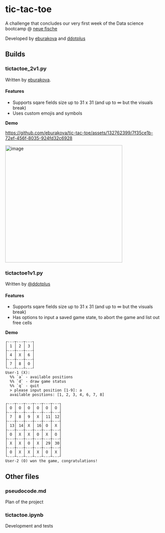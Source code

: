 # tic-tac-toe
A challenge that concludes our very first week of the Data science bootcamp @ [neue fische](https://github.com/neuefische)

Developed by [eburakova](https://github.com/eburakova) and [ddotplus](https://github.com/ddotplus)

## Builds

### tictactoe_2v1.py
Written by [eburakova](https://github.com/eburakova).
#### Features
* Supports sqare fields size up to 31 x 31 (and up to ∞ but the visuals break)
* Uses custom emojis and symbols

**Demo**

https://github.com/eburakova/tic-tac-toe/assets/132762399/7f35ce1b-72ef-456f-8035-924fd32c6928



<img width="372" alt="image" src="https://github.com/eburakova/tic-tac-toe/assets/132762399/27064d8a-cd84-48fa-a3b1-d4c6e0051580">

### tictactoe1v1.py 
Written by [@ddotplus](https://github.com/ddotplus)
#### Features
* Supports sqare fields size up to 31 x 31 (and up to ∞ but the visuals break)
* Has options to input a saved game state, to abort the game and list out free cells

**Demo**
``` 
┌---┬---┬---┐
│ 1 │ 2 │ 3 │
├---┼---┼---┤
│ 4 │ X │ 6 │
├---┼---┼---┤
│ 7 │ 8 │ O │
└---┴---┴---┘
User-1 (X):
  %% `a` - available positions
  %% `d` - draw game status
  %% `q` - quit
  > please input position [1-9]: a
  available positions: [1, 2, 3, 4, 6, 7, 8]
```



```
┌---┬---┬---┬---┬---┬---┐
│ O │ O │ O │ O │ O │ O │
├---┼---┼---┼---┼---┼---┤
│ 7 │ 8 │ 9 │ X │ 11│ 12│
├---┼---┼---┼---┼---┼---┤
│ 13│ 14│ X │ 16│ O │ X │
├---┼---┼---┼---┼---┼---┤
│ O │ X │ X │ O │ X │ O │
├---┼---┼---┼---┼---┼---┤
│ X │ X │ O │ X │ 29│ 30│
├---┼---┼---┼---┼---┼---┤
│ O │ X │ X │ X │ O │ X │
└---┴---┴---┴---┴---┴---┘
User-2 (O) won the game, congratulations!
```

## Other files 
### pseudocode.md
Plan of the project

### tictactoe.ipynb
Development and tests
